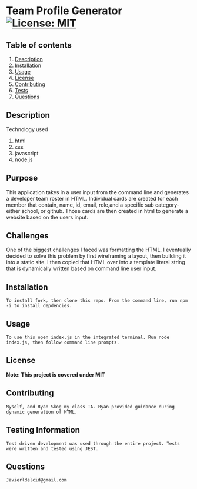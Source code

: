 # Team Profile Generator [![License: MIT](https://img.shields.io/badge/License-MIT-yellow.svg)](https://opensource.org/licenses/MIT)
## Table of contents
1. [Description](#Description)
2. [Installation](#Installation)
3. [Usage](#Usage)
4. [License](#License)
5. [Contributing](#Contributing)
6. [Tests](#Tests)
7. [Questions](#Questions)
 
## Description
Technology used
1. html
2. css
3. javascript
4. node.js

## Purpose
This application takes in a user input from the command line and generates a developer team roster in HTML. Individual cards are created for each member that contain, name, id, email, role,and a specific sub category- either school, or github. Those cards are then created in html to generate a website based on the users input.
## Challenges 
One of the biggest challenges I faced was formatting the HTML. I eventually decided to solve this problem by first wireframing a layout, then building it into a static site. I then copied that HTML over into a template literal string that is dynamically written based on command line user input.
## Installation
    To install fork, then clone this repo. From the command line, run npm -i to install depdencies.
## Usage
    To use this open index.js in the integrated terminal. Run node index.js, then follow command line prompts.
## License
**Note: This project is covered under MIT**
## Contributing
    Myself, and Ryan Skog my class TA. Ryan provided guidance during dynamic generation of HTML.
## Testing Information
    Test driven development was used through the entire project. Tests were written and tested using JEST.

## Questions
    Javierldelcid@gmail.com
